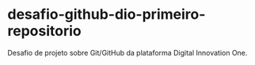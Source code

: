 # desafio-github-dio-primeiro-repositorio
Desafio de projeto sobre Git/GitHub da plataforma Digital Innovation One.
